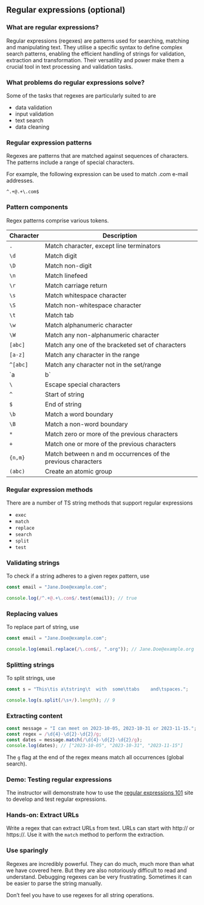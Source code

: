 ## Regular expressions (optional)

### What are regular expressions?

Regular expressions (regexes) are patterns used for searching, matching and manipulating text. They utilise a specific syntax to define complex search patterns, enabling the efficient handling of strings for validation, extraction and transformation. Their versatility and power make them a crucial tool in text processing and validation tasks.

### What problems do regular expressions solve?

Some of the tasks that regexes are particularly suited to are

- data validation
- input validation
- text search
- data cleaning

### Regular expression patterns

Regexes are patterns that are matched against sequences of characters. The patterns include a range of special characters.

For example, the following expression can be used to match .com e-mail addresses.

```
^.+@.+\.com$
```

### Pattern components

Regex patterns comprise various tokens.

| Character | Description                                                  |
| --------- | ------------------------------------------------------------ |
| `.`       | Match character, except line terminators                     |
| `\d`      | Match digit                                                  |
| `\D`      | Match non-digit                                              |
| `\n`      | Match linefeed                                               |
| `\r`      | Match carriage return                                        |
| `\s`      | Match whitespace character                                   |
| `\S`      | Match non-whitespace character                               |
| `\t`      | Match tab                                                    |
| `\w`      | Match alphanumeric character                                 |
| `\W`      | Match any non-alphanumeric character                         |
| `[abc]`   | Match any one of the bracketed set of characters             |
| `[a-z]`   | Match any character in the range                             |
| `^[abc]`  | Match any character not in the set/range                     |
| `a|b`     | Match `a` or `b`                                             |
| `\`       | Escape special characters                                    |
| `^`       | Start of string                                              |
| `$`       | End of string                                                |
| `\b`      | Match a word boundary                                        |
| `\B`      | Match a non-word boundary                                    |
| `*`       | Match zero or more of the previous characters                |
| `+`       | Match one or more of the previous characters                 |
| `{n,m}`   | Match between n and m occurrences of the previous characters |
| `(abc)`   | Create an atomic group                                       |

### Regular expression methods

There are a number of TS string methods that support regular expressions

- `exec`
- `match`
- `replace`
- `search`
- `split`
- `test`

### Validating strings

To check if a string adheres to a given regex pattern, use

```ts
const email = "Jane.Doe@example.com";

console.log(/^.+@.+\.com$/.test(email)); // true
```

### Replacing values

To replace part of string, use

```ts
const email = "Jane.Doe@example.com";

console.log(email.replace(/\.com$/, ".org")); // Jane.Doe@example.org
```

### Splitting strings

To split strings, use

```ts
const s = "This\tis a\tstring\t  with  some\ttabs    and\tspaces.";

console.log(s.split(/\s+/).length); // 9
```

### Extracting content

```ts
const message = "I can meet on 2023-10-05, 2023-10-31 or 2023-11-15.";
const regex = /\d{4}-\d{2}-\d{2}/g;
const dates = message.match(/\d{4}-\d{2}-\d{2}/g);
console.log(dates); // ["2023-10-05", "2023-10-31", "2023-11-15"]
```

The `g` flag at the end of the regex means match all occurrences (global search).

### Demo: Testing regular expressions

The instructor will demonstrate how to use the [regular expressions 101](https://regex101.com) site to develop and test regular expressions.

### Hands-on: Extract URLs

Write a regex that can extract URLs from text. URLs can start with http:// or https://. Use it with the `match` method to perform the extraction.

### Use sparingly

Regexes are incredibly powerful. They can do much, much more than what we have covered here. But they are also notoriously difficult to read and understand. Debugging regexes can be very frustrating. Sometimes it can be easier to parse the string manually.

Don’t feel you have to use regexes for all string operations.

